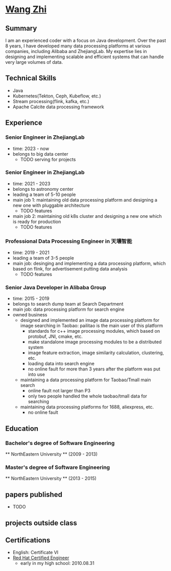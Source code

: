 # [Wang Zhi](ben.wangz@foxmail.com)

## Summary
I am an experienced coder with a focus on Java development. Over the past 8 years, I have developed many data processing platforms at various companies, including Alibaba and ZhejiangLab. My expertise lies in designing and implementing scalable and efficient systems that can handle very large volumes of data.

## Technical Skills

* Java
* Kubernetes(Tekton, Ceph, Kubeflow, etc.)
* Stream processing(flink, kafka, etc.)
* Apache Calcite data processing framework

## Experience
### Senior Engineer in ZhejiangLab
* time: 2023 - now
* belongs to big data center
    + TODO serving for projects

### Senior Engineer in ZhejiangLab
* time: 2021 - 2023
* belongs to astronomy center
* leading a team of 5-10 people
* main job 1: maintaining old data processing platform and designing a new one with pluggable architecture
    + TODO features
* main job 2: maintaining old k8s cluster and designing a new one which is ready for production
    + TODO features

### Professional Data Processing Engineer in 天壤智能
* time: 2019 - 2021
* leading a team of 3-5 people
* main job: desinging and implementing a data processing platform, which based on flink, for advertisement putting data analysis
    + TODO features

### Senior Java Developer in Alibaba Group
* time: 2015 - 2019
* belongs to search dump team at Search Department
* main job: data processing platform for search engine
* owned business
    + designed and implemented an image data processing platform for image searching in Taobao: pailitao is the main user of this platform
        * standards for c++ image processing modules, which based on protobuf, JNI, cmake, etc.
        * make standalone image processing modules to be a distributed system
        * image feature extraction, image similarity calculation, clustering, etc.
        * loading data into search engine
        * no online fault for more than 3 years after the platform was put into use
    + maintaining a data processing platform for Taobao/Tmall main search
        * online fault not larger than P3
        * only two people handled the whole taobao/tmall data for searching
    + maintaining data processing platforms for 1688, aliexpress, etc.
        * no online fault

## Education

### Bachelor's degree of Software Engineering
** NorthEastern University ** (2009 - 2013)

### Master's degree of Software Engineering
** NorthEastern University ** (2013 - 2015)

## papers published
* TODO

## projects outside class

## Certifications

* English: Certificate VI
* [Red Hat Certified Engineer](/pdf/RHCE-Zhi_Wang.pdf)
    + early in my high school: 2010.08.31